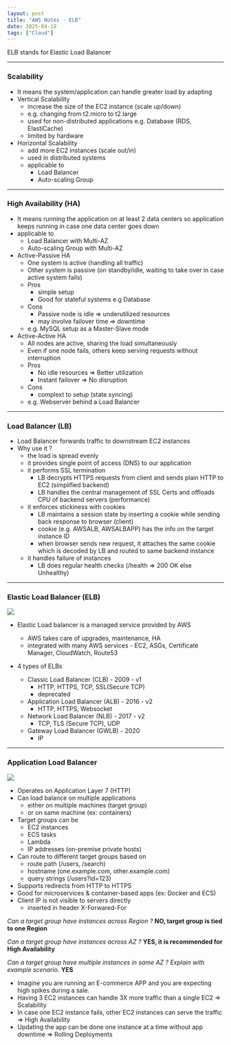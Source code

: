 ```yaml
---
layout: post
title: "AWS Notes - ELB"
date: 2025-04-18
tags: ["Cloud"]
---
```


ELB stands for Elastic Load Balancer

---
### Scalability

- It means the system/application can handle greater load by adapting
- Vertical Scalability
    - increase the size of the EC2 instance (scale up/down)
    - e.g. changing from t2.micro to t2.large
    - used for non-distributed applications e.g. Database (RDS, ElastiCache)
    - limited by hardware
- Horizontal Scalability
    - add more EC2 instances (scale out/in)
    - used in distributed systems
    - applicable to
        - Load Balancer
        - Auto-scaling Group

---
### High Availability (HA)

- It means running the application on at least 2 data centers so application keeps running in case one data center goes down
- applicable to
    - Load Balancer with Multi-AZ
    - Auto-scaling Group with Multi-AZ
- Active-Passive HA
    - One system is active (handling all traffic)
    - Other system is passive (on standby/idle, waiting to take over in case active system fails)
    - Pros
        - simple setup
        - Good for stateful systems e.g Database
    - Cons 
        - Passive node is idle => underutilized resources
        - may involve failover time => downtime
    - e.g. MySQL setup as a Master-Slave mode
- Active-Active HA
    - All nodes are active, sharing the load simultaneously
    - Even if one node fails, others keep serving requests without interruption
    - Pros
        - No idle resources => Better utilization
        - Instant failover => No disruption
    - Cons
        - complext to setup (state syncing)
    - e.g. Webserver behind a Load Balancer

---
### Load Balancer (LB)

- Load Balancer forwards traffic to downstream EC2 instances
- Why use it ?
    - the load is spread evenly
    - it provides single point of access (DNS) to our application
    - it performs SSL termination
        - LB decrypts HTTPS requests from client and sends plain HTTP to EC2 (simplified backend)
        - LB handles the central management of SSL Certs and offloads CPU of backend servers (performance)
    - it enforces stickiness with cookies
        - LB maintains a session state by inserting a cookie while sending back response to browser (client)
        - cookie (e.g. AWSALB, AWSALBAPP) has the info on the target instance ID
        - when browser sends new request, it attaches the same cookie which is decoded by LB and routed to same backend instance
    - it handles failure of instances
        - LB does regular health checks (/health => 200 OK else Unhealthy)

---
### Elastic Load Balancer (ELB)

<img src="{{site.url}}/images/aws/aws-elb.png">

- Elastic Load balancer is a managed service provided by AWS
    - AWS takes care of upgrades, maintenance, HA
    - integrated with many AWS services - EC2, ASGs, Certificate Manager, CloudWatch, Route53

- 4 types of ELBs
    - Classic Load Balancer (CLB) - 2009 - v1
        - HTTP, HTTPS, TCP, SSL(Secure TCP)
        - deprecated
    - Application Load Balancer (ALB) - 2016 - v2
        - HTTP, HTTPS, Websocket
    - Network Load Balancer (NLB) - 2017 - v2
        - TCP, TLS (Secure TCP), UDP
    - Gateway Load Balancer (GWLB) - 2020
        - IP

---
### Application Load Balancer

<img src="{{site.url}}/images/aws/aws-alb.png">

- Operates on Application Layer 7 (HTTP)
- Can load balance on multiple applications
    - either on multiple machines (target group)
    - or on same machine (ex: containers)
- Target groups can be 
    - EC2 instances
    - ECS tasks
    - Lambda
    - IP addresses (on-premise private hosts)
- Can route to different target groups based on
    - route path (/users, /search)
    - hostname (one.example.com, other.example.com)
    - query strings (/users?id=123)
- Supports redirects from HTTP to HTTPS
- Good for microservices & container-based apps (ex: Docker and ECS)
- Client IP is not visible to servers directly
    - inserted in header X-Forwared-For

_Can a target group have instances across Region ?_
**NO, target group is tied to one Region**

_Can a target group have instances across AZ ?_
**YES, it is recommended for High Availability**

_Can a target group have multiple instances in same AZ ? Explain with example scenario._
**YES**
- Imagine you are running an E-commerce APP and you are expecting high spikes during a sale.
- Having 3 EC2 instances can handle 3X more traffic than a single EC2 => Scalability
- In case one EC2 instance fails, other EC2 instances can serve the traffic => High Availability
- Updating the app can be done one instance at a time without app downtime => Rolling Deployments



